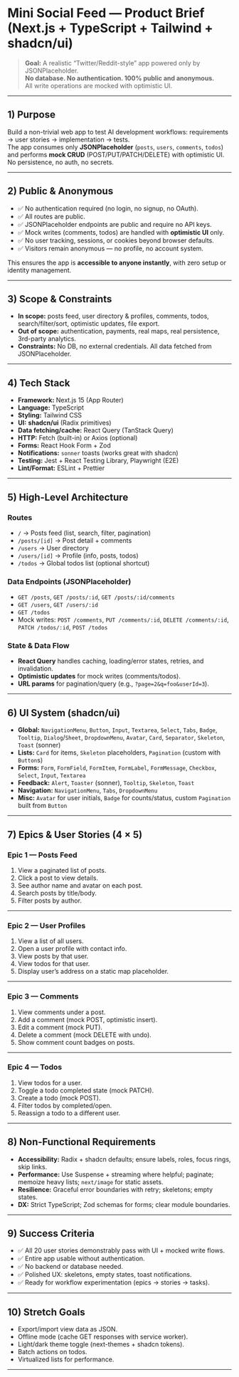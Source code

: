 # Mini Social Feed — Product Brief (Next.js + TypeScript + Tailwind + shadcn/ui)

> **Goal:** A realistic “Twitter/Reddit-style” app powered only by JSONPlaceholder.  
> **No database. No authentication. 100% public and anonymous.**  
> All write operations are mocked with optimistic UI.

---

## 1) Purpose

Build a non-trivial web app to test AI development workflows: requirements → user stories → implementation → tests.  
The app consumes only **JSONPlaceholder** (`posts`, `users`, `comments`, `todos`) and performs **mock CRUD** (POST/PUT/PATCH/DELETE) with optimistic UI.  
No persistence, no auth, no secrets.

---

## 2) Public & Anonymous

- ✅ No authentication required (no login, no signup, no OAuth).  
- ✅ All routes are public.  
- ✅ JSONPlaceholder endpoints are public and require no API keys.  
- ✅ Mock writes (comments, todos) are handled with **optimistic UI** only.  
- ✅ No user tracking, sessions, or cookies beyond browser defaults.  
- ✅ Visitors remain anonymous — no profile, no account system.  

This ensures the app is **accessible to anyone instantly**, with zero setup or identity management.

---

## 3) Scope & Constraints

- **In scope:** posts feed, user directory & profiles, comments, todos, search/filter/sort, optimistic updates, file export.
- **Out of scope:** authentication, payments, real maps, real persistence, 3rd-party analytics.
- **Constraints:** No DB, no external credentials. All data fetched from JSONPlaceholder.

---

## 4) Tech Stack

- **Framework:** Next.js 15 (App Router)
- **Language:** TypeScript
- **Styling:** Tailwind CSS
- **UI:** **shadcn/ui** (Radix primitives)
- **Data fetching/cache:** React Query (TanStack Query)
- **HTTP:** Fetch (built-in) or Axios (optional)
- **Forms:** React Hook Form + Zod
- **Notifications:** `sonner` toasts (works great with shadcn)
- **Testing:** Jest + React Testing Library, Playwright (E2E)
- **Lint/Format:** ESLint + Prettier

---

## 5) High-Level Architecture

### Routes
- `/` → Posts feed (list, search, filter, pagination)
- `/posts/[id]` → Post detail + comments
- `/users` → User directory
- `/users/[id]` → Profile (info, posts, todos)
- `/todos` → Global todos list (optional shortcut)

### Data Endpoints (JSONPlaceholder)
- `GET /posts`, `GET /posts/:id`, `GET /posts/:id/comments`
- `GET /users`, `GET /users/:id`
- `GET /todos`
- Mock writes: `POST /comments`, `PUT /comments/:id`, `DELETE /comments/:id`, `PATCH /todos/:id`, `POST /todos`

### State & Data Flow
- **React Query** handles caching, loading/error states, retries, and invalidation.
- **Optimistic updates** for mock writes (comments/todos).
- **URL params** for pagination/query (e.g., `?page=2&q=foo&userId=3`).

---

## 6) UI System (shadcn/ui)

- **Global:** `NavigationMenu`, `Button`, `Input`, `Textarea`, `Select`, `Tabs`, `Badge`, `Tooltip`, `Dialog`/`Sheet`, `DropdownMenu`, `Avatar`, `Card`, `Separator`, `Skeleton`, `Toast` (sonner)
- **Lists:** `Card` for items, `Skeleton` placeholders, `Pagination` (custom with `Button`s)
- **Forms:** `Form`, `FormField`, `FormItem`, `FormLabel`, `FormMessage`, `Checkbox`, `Select`, `Input`, `Textarea`
- **Feedback:** `Alert`, `Toaster` (sonner), `Tooltip`, `Skeleton`, `Toast`
- **Navigation:** `NavigationMenu`, `Tabs`, `DropdownMenu`
- **Misc:** `Avatar` for user initials, `Badge` for counts/status, custom `Pagination` built from `Button`

---

## 7) Epics & User Stories (4 × 5)

### **Epic 1 — Posts Feed**
1. View a paginated list of posts.
2. Click a post to view details.
3. See author name and avatar on each post.
4. Search posts by title/body.
5. Filter posts by author.

---

### **Epic 2 — User Profiles**
1. View a list of all users.
2. Open a user profile with contact info.
3. View posts by that user.
4. View todos for that user.
5. Display user’s address on a static map placeholder.

---

### **Epic 3 — Comments**
1. View comments under a post.
2. Add a comment (mock POST, optimistic insert).
3. Edit a comment (mock PUT).
4. Delete a comment (mock DELETE with undo).
5. Show comment count badges on posts.

---

### **Epic 4 — Todos**
1. View todos for a user.
2. Toggle a todo completed state (mock PATCH).
3. Create a todo (mock POST).
4. Filter todos by completed/open.
5. Reassign a todo to a different user.

---

## 8) Non-Functional Requirements

- **Accessibility:** Radix + shadcn defaults; ensure labels, roles, focus rings, skip links.
- **Performance:** Use Suspense + streaming where helpful; paginate; memoize heavy lists; `next/image` for static assets.
- **Resilience:** Graceful error boundaries with retry; skeletons; empty states.
- **DX:** Strict TypeScript; Zod schemas for forms; clear module boundaries.

---

## 9) Success Criteria

- ✅ All 20 user stories demonstrably pass with UI + mocked write flows.  
- ✅ Entire app usable without authentication.  
- ✅ No backend or database needed.  
- ✅ Polished UX: skeletons, empty states, toast notifications.  
- ✅ Ready for workflow experimentation (epics → stories → tasks).  

---

## 10) Stretch Goals

- Export/import view data as JSON.
- Offline mode (cache GET responses with service worker).
- Light/dark theme toggle (next-themes + shadcn tokens).
- Batch actions on todos.
- Virtualized lists for performance.

---
